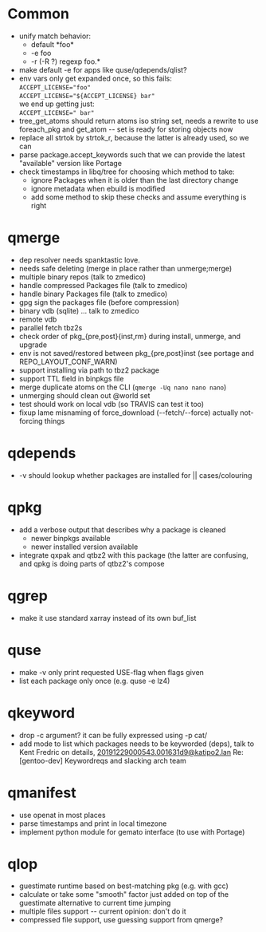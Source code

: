 # Common
- unify match behavior:
	- default \*foo\*
	- -e foo
	- -r (-R ?) regexp foo.\*
- make default -e for apps like quse/qdepends/qlist?
- env vars only get expanded once, so this fails:<br>
  `ACCEPT_LICENSE="foo"`<br>
  `ACCEPT_LICENSE="${ACCEPT_LICENSE} bar"`<br>
  we end up getting just:<br>
  `ACCEPT_LICENSE=" bar"`
- tree\_get\_atoms should return atoms iso string set, needs a rewrite
  to use foreach\_pkg and get\_atom -- set is ready for storing objects
  now
- replace all strtok by strtok\_r, because the latter is already used,
  so we can
- parse package.accept\_keywords such that we can provide the latest
  "available" version like Portage
- check timestamps in libq/tree for choosing which method to take:
	- ignore Packages when it is older than the last directory change
	- ignore metadata when ebuild is modified
	- add some method to skip these checks and assume everything is right

# qmerge
- dep resolver needs spanktastic love.
- needs safe deleting (merge in place rather than unmerge;merge)
- multiple binary repos (talk to zmedico)
- handle compressed Packages file (talk to zmedico)
- handle binary Packages file (talk to zmedico)
- gpg sign the packages file (before compression)
- binary vdb (sqlite) ... talk to zmedico
- remote vdb
- parallel fetch tbz2s
- check order of pkg\_{pre,post}{inst,rm} during install, unmerge, and upgrade
- env is not saved/restored between pkg\_{pre,post}inst (see portage and REPO\_LAYOUT\_CONF\_WARN)
- support installing via path to tbz2 package
- support TTL field in binpkgs file
- merge duplicate atoms on the CLI (`qmerge -Uq nano nano nano`)
- unmerging should clean out @world set
- test should work on local vdb (so TRAVIS can test it too)
- fixup lame misnaming of force\_download (--fetch/--force) actually
  not-forcing things

# qdepends
- -v should lookup whether packages are installed for || cases/colouring

# qpkg
- add a verbose output that describes why a package is cleaned
	- newer binpkgs available
	- newer installed version available
- integrate qxpak and qtbz2 with this package (the latter are confusing,
  and qpkg is doing parts of qtbz2's compose

# qgrep
- make it use standard xarray instead of its own buf\_list

# quse
- make -v only print requested USE-flag when flags given
- list each package only once (e.g. quse -e lz4)

# qkeyword
- drop -c argument? it can be fully expressed using -p cat/
- add mode to list which packages needs to be keyworded (deps), talk to
  Kent Fredric on details, 20191229000543.001631d9@katipo2.lan
  Re: [gentoo-dev] Keywordreqs and slacking arch team

# qmanifest
- use openat in most places
- parse timestamps and print in local timezone
- implement python module for gemato interface (to use with Portage)

# qlop
- guestimate runtime based on best-matching pkg (e.g. with gcc)
- calculate or take some "smooth" factor just added on top of the
  guestimate alternative to current time jumping
- multiple files support -- current opinion: don't do it
- compressed file support, use guessing support from qmerge?
